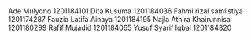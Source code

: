 # 
Ade Mulyono 1201184101
Dita Kusuma 1201184036
Fahmi rizal samlistiya 1201174287
Fauzia Latifa Ainaya 1201184195
Najla Athira Khairunnisa 1201180299
Rafif Mujadid 1201184065
Yusuf Syarif Iqbal  1201184320
